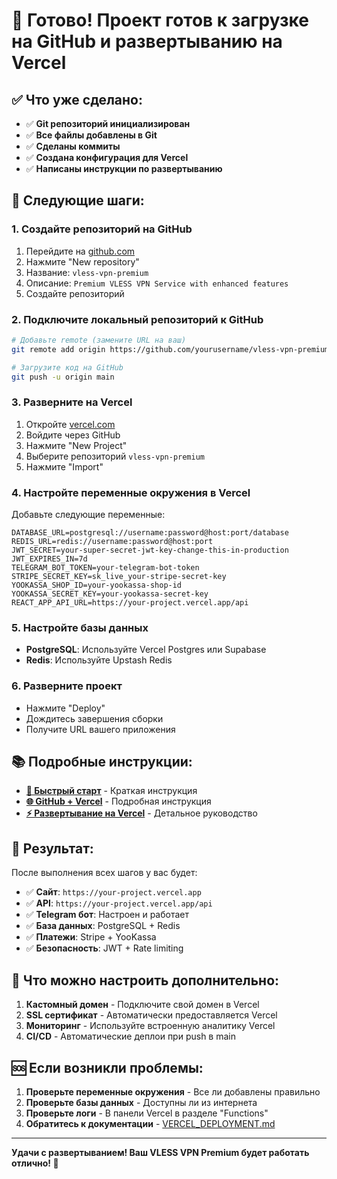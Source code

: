 # 🎉 Готово! Проект готов к загрузке на GitHub и развертыванию на Vercel

## ✅ Что уже сделано:

- ✅ **Git репозиторий инициализирован**
- ✅ **Все файлы добавлены в Git**
- ✅ **Сделаны коммиты**
- ✅ **Создана конфигурация для Vercel**
- ✅ **Написаны инструкции по развертыванию**

## 🚀 Следующие шаги:

### 1. Создайте репозиторий на GitHub
1. Перейдите на [github.com](https://github.com)
2. Нажмите "New repository"
3. Название: `vless-vpn-premium`
4. Описание: `Premium VLESS VPN Service with enhanced features`
5. Создайте репозиторий

### 2. Подключите локальный репозиторий к GitHub
```bash
# Добавьте remote (замените URL на ваш)
git remote add origin https://github.com/yourusername/vless-vpn-premium.git

# Загрузите код на GitHub
git push -u origin main
```

### 3. Разверните на Vercel
1. Откройте [vercel.com](https://vercel.com)
2. Войдите через GitHub
3. Нажмите "New Project"
4. Выберите репозиторий `vless-vpn-premium`
5. Нажмите "Import"

### 4. Настройте переменные окружения в Vercel
Добавьте следующие переменные:
```env
DATABASE_URL=postgresql://username:password@host:port/database
REDIS_URL=redis://username:password@host:port
JWT_SECRET=your-super-secret-jwt-key-change-this-in-production
JWT_EXPIRES_IN=7d
TELEGRAM_BOT_TOKEN=your-telegram-bot-token
STRIPE_SECRET_KEY=sk_live_your-stripe-secret-key
YOOKASSA_SHOP_ID=your-yookassa-shop-id
YOOKASSA_SECRET_KEY=your-yookassa-secret-key
REACT_APP_API_URL=https://your-project.vercel.app/api
```

### 5. Настройте базы данных
- **PostgreSQL**: Используйте Vercel Postgres или Supabase
- **Redis**: Используйте Upstash Redis

### 6. Разверните проект
- Нажмите "Deploy"
- Дождитесь завершения сборки
- Получите URL вашего приложения

## 📚 Подробные инструкции:

- **[🚀 Быстрый старт](QUICK_START.md)** - Краткая инструкция
- **[🌐 GitHub + Vercel](GITHUB_VERCEL_GUIDE.md)** - Подробная инструкция
- **[⚡ Развертывание на Vercel](VERCEL_DEPLOYMENT.md)** - Детальное руководство

## 🎯 Результат:

После выполнения всех шагов у вас будет:
- ✅ **Сайт**: `https://your-project.vercel.app`
- ✅ **API**: `https://your-project.vercel.app/api`
- ✅ **Telegram бот**: Настроен и работает
- ✅ **База данных**: PostgreSQL + Redis
- ✅ **Платежи**: Stripe + YooKassa
- ✅ **Безопасность**: JWT + Rate limiting

## 🔧 Что можно настроить дополнительно:

1. **Кастомный домен** - Подключите свой домен в Vercel
2. **SSL сертификат** - Автоматически предоставляется Vercel
3. **Мониторинг** - Используйте встроенную аналитику Vercel
4. **CI/CD** - Автоматические деплои при push в main

## 🆘 Если возникли проблемы:

1. **Проверьте переменные окружения** - Все ли добавлены правильно
2. **Проверьте базы данных** - Доступны ли из интернета
3. **Проверьте логи** - В панели Vercel в разделе "Functions"
4. **Обратитесь к документации** - [VERCEL_DEPLOYMENT.md](VERCEL_DEPLOYMENT.md)

---

**Удачи с развертыванием! Ваш VLESS VPN Premium будет работать отлично! 🚀**
